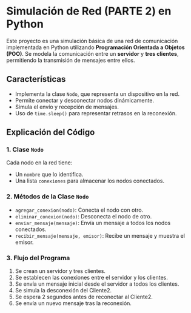 # Simulación de Red (PARTE 2) en Python

Este proyecto es una simulación básica de una red de comunicación implementada en Python utilizando **Programación Orientada a Objetos (POO)**. Se modela la comunicación entre un **servidor** y **tres clientes**, permitiendo la transmisión de mensajes entre ellos.

## Características
- Implementa la clase `Nodo`, que representa un dispositivo en la red.
- Permite conectar y desconectar nodos dinámicamente.
- Simula el envío y recepción de mensajes.
- Uso de `time.sleep()` para representar retrasos en la reconexión.

## Explicación del Código
### 1. **Clase `Nodo`**
Cada nodo en la red tiene:
- Un `nombre` que lo identifica.
- Una lista `conexiones` para almacenar los nodos conectados.

### 2. **Métodos de la Clase `Nodo`**
- `agregar_conexion(nodo)`: Conecta el nodo con otro.
- `eliminar_conexion(nodo)`: Desconecta el nodo de otro.
- `enviar_mensaje(mensaje)`: Envía un mensaje a todos los nodos conectados.
- `recibir_mensaje(mensaje, emisor)`: Recibe un mensaje y muestra el emisor.

### 3. **Flujo del Programa**
1. Se crean un servidor y tres clientes.
2. Se establecen las conexiones entre el servidor y los clientes.
3. Se envía un mensaje inicial desde el servidor a todos los clientes.
4. Se simula la desconexión del Cliente2.
5. Se espera 2 segundos antes de reconectar al Cliente2.
6. Se envía un nuevo mensaje tras la reconexión.
